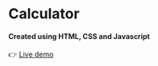 # Calculator

#### Created using HTML, CSS and Javascript
:point_right: [Live demo](https://shivam-bansal1.github.io/calculator/)
